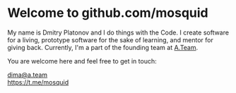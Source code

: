 # Welcome to github.com/mosquid

My name is Dmitry Platonov and I do things with the Code. I create software for a living, prototype software for the sake of learning, and mentor for giving back.
Currently, I'm a part of the founding team at [A.Team](https://a.team/). 

You are welcome here and feel free to get in touch:

dima@a.team  
https://t.me/mosquid

